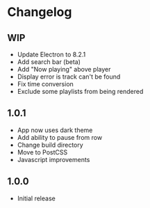 # Changelog

## WIP
- Update Electron to 8.2.1
- Add search bar (beta)
- Add "Now playing" above player
- Display error is track can't be found
- Fix time conversion
- Exclude some playlists from being rendered

## 1.0.1
- App now uses dark theme
- Add ability to pause from row
- Change build directory
- Move to PostCSS
- Javascript improvements

## 1.0.0
- Initial release
